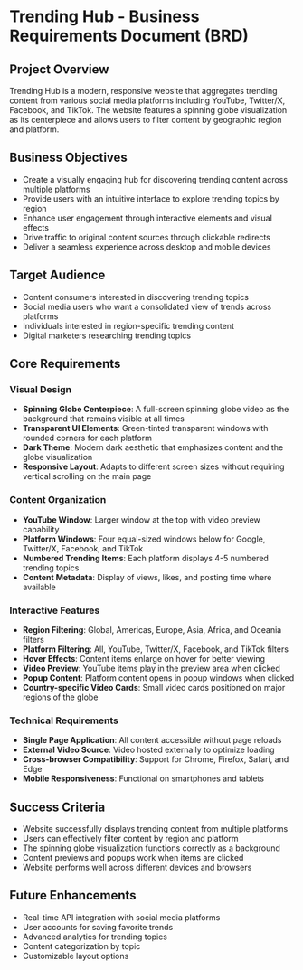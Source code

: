 # Trending Hub - Business Requirements Document (BRD)

## Project Overview
Trending Hub is a modern, responsive website that aggregates trending content from various social media platforms including YouTube, Twitter/X, Facebook, and TikTok. The website features a spinning globe visualization as its centerpiece and allows users to filter content by geographic region and platform.

## Business Objectives
- Create a visually engaging hub for discovering trending content across multiple platforms
- Provide users with an intuitive interface to explore trending topics by region
- Enhance user engagement through interactive elements and visual effects
- Drive traffic to original content sources through clickable redirects
- Deliver a seamless experience across desktop and mobile devices

## Target Audience
- Content consumers interested in discovering trending topics
- Social media users who want a consolidated view of trends across platforms
- Individuals interested in region-specific trending content
- Digital marketers researching trending topics

## Core Requirements

### Visual Design
- **Spinning Globe Centerpiece**: A full-screen spinning globe video as the background that remains visible at all times
- **Transparent UI Elements**: Green-tinted transparent windows with rounded corners for each platform
- **Dark Theme**: Modern dark aesthetic that emphasizes content and the globe visualization
- **Responsive Layout**: Adapts to different screen sizes without requiring vertical scrolling on the main page

### Content Organization
- **YouTube Window**: Larger window at the top with video preview capability
- **Platform Windows**: Four equal-sized windows below for Google, Twitter/X, Facebook, and TikTok
- **Numbered Trending Items**: Each platform displays 4-5 numbered trending topics
- **Content Metadata**: Display of views, likes, and posting time where available

### Interactive Features
- **Region Filtering**: Global, Americas, Europe, Asia, Africa, and Oceania filters
- **Platform Filtering**: All, YouTube, Twitter/X, Facebook, and TikTok filters
- **Hover Effects**: Content items enlarge on hover for better viewing
- **Video Preview**: YouTube items play in the preview area when clicked
- **Popup Content**: Platform content opens in popup windows when clicked
- **Country-specific Video Cards**: Small video cards positioned on major regions of the globe

### Technical Requirements
- **Single Page Application**: All content accessible without page reloads
- **External Video Source**: Video hosted externally to optimize loading
- **Cross-browser Compatibility**: Support for Chrome, Firefox, Safari, and Edge
- **Mobile Responsiveness**: Functional on smartphones and tablets

## Success Criteria
- Website successfully displays trending content from multiple platforms
- Users can effectively filter content by region and platform
- The spinning globe visualization functions correctly as a background
- Content previews and popups work when items are clicked
- Website performs well across different devices and browsers

## Future Enhancements
- Real-time API integration with social media platforms
- User accounts for saving favorite trends
- Advanced analytics for trending topics
- Content categorization by topic
- Customizable layout options
